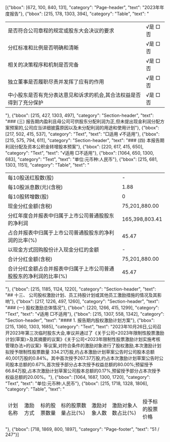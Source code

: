 [{"bbox": [672, 100, 840, 131], "category": "Page-header", "text": "2023年年度报告"}, {"bbox": [215, 178, 1303, 394], "category": "Table", "text": "<table><tr><td>是否符合公司章程的规定或股东大会决议的要求</td><td>√是 □否</td></tr><tr><td>分红标准和比例是否明确和清晰</td><td>√是 □否</td></tr><tr><td>相关的决策程序和机制是否完备</td><td>√是 □否</td></tr><tr><td>独立董事是否履职尽责并发挥了应有的作用</td><td>√是 □否</td></tr><tr><td>中小股东是否有充分表达意见和诉求的机会,其合法权益是否得到了充分保护</td><td>√是 □否</td></tr></table>"}, {"bbox": [215, 427, 1303, 497], "category": "Section-header", "text": "### (三) 报告期内盈利且母公司可供股东分配利润为正,但未提出现金利润分配方案预案的,公司应当详细披露原因以及未分配利润的用途和使用计划"}, {"bbox": [217, 502, 415, 537], "category": "Text", "text": "□适用 √不适用"}, {"bbox": [215, 575, 794, 611], "category": "Section-header", "text": "### (四) 本报告期利润分配及资本公积金转增股本预案"}, {"bbox": [220, 617, 415, 650], "category": "Text", "text": "√适用 □不适用"}, {"bbox": [1064, 650, 1300, 683], "category": "Text", "text": "单位:元币种:人民币"}, {"bbox": [215, 681, 1303, 1151], "category": "Table", "text": "<table><tr><td>每10股送红股数(股)</td><td>-</td></tr><tr><td>每10股派息数(元)(含税)</td><td>1.88</td></tr><tr><td>每10股转增数(股)</td><td>0</td></tr><tr><td>现金分红金额(含税)</td><td>75,201,880.00</td></tr><tr><td>分红年度合并报表中归属于上市公司普通股股东的净利润</td><td>165,398,803.41</td></tr><tr><td>占合并报表中归属于上市公司普通股股东的净利润的比率(%)</td><td>45.47</td></tr><tr><td>以现金方式回购股份计入现金分红的金额</td><td>-</td></tr><tr><td>合计分红金额(含税)</td><td>75,201,880.00</td></tr><tr><td>合计分红金额占合并报表中归属于上市公司普通股股东的净利润的比率(%)</td><td>45.47</td></tr></table>"}, {"bbox": [215, 1185, 1124, 1220], "category": "Section-header", "text": "## 十三、 公司股权激励计划、员工持股计划或其他员工激励措施的情况及其影响"}, {"bbox": [217, 1226, 497, 1260], "category": "Section-header", "text": "### (一) 股权激励总体情况"}, {"bbox": [220, 1266, 415, 1299], "category": "Text", "text": "√适用 □不适用"}, {"bbox": [215, 1307, 558, 1342], "category": "Section-header", "text": "#### 1. 报告期内股权激励计划方案"}, {"bbox": [215, 1360, 1303, 1685], "category": "Text", "text": "2023年10月26日,公司召开2023年第三次临时股东大会,审议并通过了《关于公司<2023年限制性股票激励计划(草案)>及其摘要的议案》《关于公司<2023年限制性股票激励计划实施考核管理办法>的议案》等议案,对符合条件的激励对象进行了股权激励,本次激励计划拟授予限制性股票数量 334.21万股,约占本激励计划草案公告时公司股本总额40,001万股的0.84%。其中首次授予267.37万股,约占本次激励计划草案公告时公司股本总额的0.67%,首次授予部分占本次授予权益总额的80.00%;预留授予66.84万股,占本次激励计划草案公司股本总额的0.17%,预留授予部分占本次授予权益总额的20.00%。"}, {"bbox": [1064, 1687, 1300, 1720], "category": "Text", "text": "单位:元币种:人民币"}, {"bbox": [215, 1718, 1328, 1806], "category": "Table", "text": "<table><thead><tr><td>计划名称</td><td>激励方式</td><td>标的股票数量</td><td>标的股票数量占比(%)</td><td>激励对象人数</td><td>激励对象人数占比(%)</td><td>授予标的股票价格</td></tr></thead></table>"}, {"bbox": [718, 1869, 800, 1897], "category": "Page-footer", "text": "51 / 247"}]